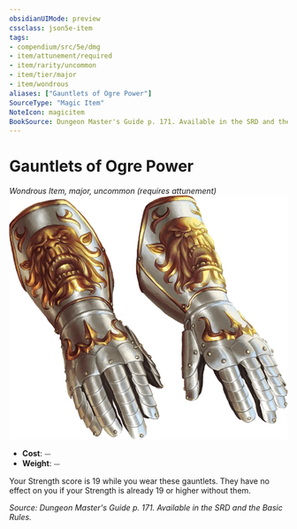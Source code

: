 ```yaml
---
obsidianUIMode: preview
cssclass: json5e-item
tags:
- compendium/src/5e/dmg
- item/attunement/required
- item/rarity/uncommon
- item/tier/major
- item/wondrous
aliases: ["Gauntlets of Ogre Power"]
SourceType: "Magic Item"
NoteIcon: magicitem
BookSource: Dungeon Master's Guide p. 171. Available in the SRD and the Basic Rules.
---
```

# Gauntlets of Ogre Power
*Wondrous Item, major, uncommon (requires attunement)*  
![](https://raw.githubusercontent.com/5etools-mirror-2/5etools-img/main/items/DMG/Gauntlets%20of%20Ogre%20Power.webp#right)  

- **Cost**: ⏤
- **Weight**: ⏤

Your Strength score is 19 while you wear these gauntlets. They have no effect on you if your Strength is already 19 or higher without them.

*Source: Dungeon Master's Guide p. 171. Available in the SRD and the Basic Rules.*